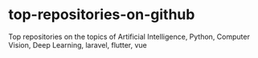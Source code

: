 # top-repositories-on-github
Top repositories on the topics of Artificial Intelligence, Python, Computer Vision, Deep Learning, laravel, flutter, vue 
